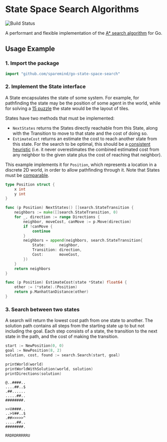 # State Space Search Algorithms

![Build Status](https://img.shields.io/github/workflow/status/sparemind/go-state-space-search/Continuous%20Integration)

A performant and flexible implementation of the [A* search algorithm](https://en.wikipedia.org/wiki/A*_search_algorithm) for Go.

## Usage Example

### 1. Import the package
```go
import "github.com/sparemind/go-state-space-search"
```

### 2. Implement the State interface
A State encapsulates the state of some system. For example, for pathfinding the state may be the position of some agent in the
world, while for solving a [15 puzzle](https://en.wikipedia.org/wiki/15_puzzle) the state would be the layout of tiles.

States have two methods that must be implemented:

- `NextStates` returns the States directly reachable from this State, along with the Transition to move to that state and the cost of doing so.
- `EstimateCost` returns an estimate the cost to reach another state from this state. For the search to be optimal, this 
  should be a [consistent heuristic](https://en.wikipedia.org/wiki/Consistent_heuristic) (i.e. it never overestimates
  the combined estimated cost from any neighbor to the given state plus the cost of reaching that neighbor).

This example implements it for `Position`, which represents a location
in a discrete 2D world, in order to allow pathfinding through it. Note that States must be [comparable](https://golang.org/ref/spec#Comparison_operators).
```go
type Position struct {
    x int
    y int
}

func (p Position) NextStates() []search.StateTransition {
    neighbors := make([]search.StateTransition, 0)
    for _, direction := range Directions {
    	neighbor, moveCost, canMove := p.Move(direction)
    	if !canMove {
            continue
        }
        neighbors = append(neighbors, search.StateTransition{
            State:      neighbor,
            Transition: direction,
            Cost:       moveCost,
        })	
    }
    return neighbors
}

func (p Position) EstimateCost(state *State) float64 {
    other := (*state).(Position)	
    return p.ManhattanDistance(other)
}
```

### 3. Search between two states
A search will return the lowest cost path from one state to another.
The solution path contains all steps from the starting state up to but not including the goal.
Each step consists of a state, the transition to the next state in the path, and the cost of making the transition.
```go
start := NewPosition(0, 0)
goal := NewPosition(8, 2)
solution, cost, found := search.Search(start, goal)

printWorld(world)
printWorldWithSolution(world, solution)
printDirections(solution)
```

```
@..####..
....##..$
.##......
.....##..
########.

>>V####..
..>V##..$
.##>>>>>^
.....##..
########.

RRDRDRRRRRU
```
